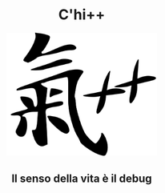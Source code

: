 
<div align=center>
    <h1>C'hi++</h1>
    <img src="../img/chi-plus-plus.png" width="300px;padding:2rem">
    <h2>Il senso della vita è il debug</h2>
</div>



